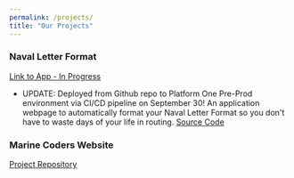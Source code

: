 ```yaml
---
permalink: /projects/
title: "Our Projects"
---
```



### Naval Letter Format
[Link to App - In Progress](https://marinecoders.github.io/naval_letter_js_test.html)
  * UPDATE: Deployed from Github repo to Platform One Pre-Prod environment via CI/CD pipeline on September 30!
An application webpage to automatically format your Naval Letter Format so you don't  have to waste days of your life in routing. [Source Code](https://github.com/marinecoders/marinecoders.github.io)

### Marine Coders Website
[Project Repository](https://github.com/marinecoders/marinecoders.github.io)
